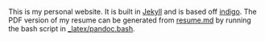 This is my personal website. It is built in [Jekyll](https://jekyllrb.com/) and is based off [indigo](https://github.com/sergiokopplin/indigo). The PDF version of my resume can be generated from [resume.md](resume.md) by running the bash script in [_latex/pandoc.bash](_latex/pandoc.bash).